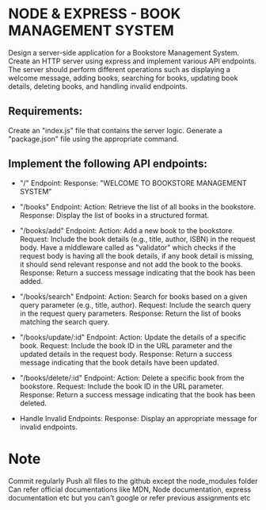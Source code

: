 # NODE & EXPRESS - BOOK MANAGEMENT SYSTEM

Design a server-side application for a Bookstore Management System. Create an HTTP server using express and implement various API endpoints. The server should perform different operations such as displaying a welcome message, adding books, searching for books, updating book details, deleting books, and handling invalid endpoints.


## Requirements:

Create an "index.js" file that contains the server logic. Generate a "package.json" file using the appropriate command.


## Implement the following API endpoints:

- "/" Endpoint: Response: "WELCOME TO BOOKSTORE MANAGEMENT SYSTEM"

- "/books" Endpoint: Action: Retrieve the list of all books in the bookstore. Response: Display the list of books in a structured format.

- "/books/add" Endpoint: Action: Add a new book to the bookstore. Request: Include the book details (e.g., title, author, ISBN) in the request body. Have a middleware called as "validator" which checks if the request body is having all the book details, if any book detail is missing, it should send relevant response and not add the book to the books. Response: Return a success message indicating that the book has been added.

- "/books/search" Endpoint: Action: Search for books based on a given query parameter (e.g., title, author). Request: Include the search query in the request query parameters. Response: Return the list of books matching the search query.

- "/books/update/:id" Endpoint: Action: Update the details of a specific book. Request: Include the book ID in the URL parameter and the updated details in the request body. Response: Return a success message indicating that the book details have been updated.

- "/books/delete/:id" Endpoint: Action: Delete a specific book from the bookstore. Request: Include the book ID in the URL parameter. Response: Return a success message indicating that the book has been deleted.

- Handle Invalid Endpoints: Response: Display an appropriate message for invalid endpoints.


# Note

Commit regularly
Push all files to the github except the node_modules folder
Can refer official documentations like MDN, Node documentation, express documentation etc but you can't google or refer previous assignments etc